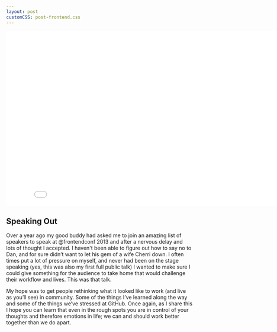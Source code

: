 ```yaml
---
layout: post
customCSS: post-frontend.css
---
```


<div class="article-header">
	<iframe src="//player.vimeo.com/video/78038499?title=0&amp;byline=0&amp;portrait=0" width="840" height="472" frameborder="0" webkitallowfullscreen mozallowfullscreen allowfullscreen></iframe>
</div>

<article>
	<h1><span class="deck"><script async class="speakerdeck-embed" data-id="845fbc30bcd301306d0f224190033e99" data-ratio="1.77777777777778" src="//speakerdeck.com/assets/embed.js"></script></span>Speaking Out</h1>
	<p>Over a year ago my good buddy had asked me to join an amazing list of speakers to speak at @frontendconf 2013 and after a nervous delay and lots of thought I accepted. I haven't been able to figure out how to say no to Dan, and for sure didn’t want to let his gem of a wife Cherri down. I often times put a lot of pressure on myself, and never had been on the stage speaking (yes, this was also my first full public talk) I wanted to make sure I could give something for the audience to take home that would challenge their workflow and lives. This was that talk.</p>
	<p>My hope was to get people rethinking what it looked like to work (and live as you’ll see) in community. Some of the things I’ve learned along the way and some of the things we’ve stressed at GitHub. Once again, as I share this I hope you can learn that even in the rough spots you are in control of your thoughts and therefore emotions in life; we can and should work better together than we do apart.</p>
</article>